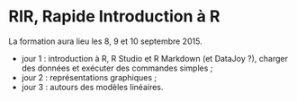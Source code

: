 # RIR, Rapide Introduction à R

La formation aura lieu les 8, 9 et 10 septembre 2015.

- jour 1 : introduction à R, R Studio et R Markdown (et DataJoy ?), charger des données et exécuter des commandes simples ;
- jour 2 : représentations graphiques ;
- jour 3 : autours des modèles linéaires.
